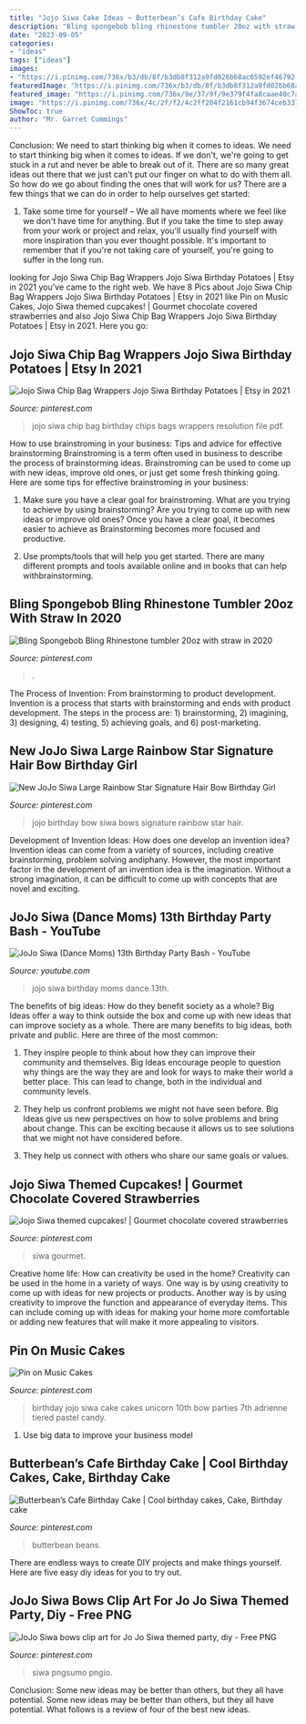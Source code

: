 ```yaml
---
title: "Jojo Siwa Cake Ideas ~ Butterbean’s Cafe Birthday Cake"
description: "Bling spongebob bling rhinestone tumbler 20oz with straw in 2020"
date: "2023-09-05"
categories:
- "ideas"
tags: ["ideas"]
images:
- "https://i.pinimg.com/736x/b3/db/8f/b3db8f312a9fd026b68ac6592ef46792.jpg"
featuredImage: "https://i.pinimg.com/736x/b3/db/8f/b3db8f312a9fd026b68ac6592ef46792.jpg"
featured_image: "https://i.pinimg.com/736x/9e/37/9f/9e379f4fa8caae40c7a9743136312b50.jpg"
image: "https://i.pinimg.com/736x/4c/2f/f2/4c2ff204f2161cb94f3674ceb33764fb.jpg"
ShowToc: true
author: "Mr. Garret Cummings"
---
```



Conclusion: We need to start thinking big when it comes to ideas.
We need to start thinking big when it comes to ideas. If we don't, we're going to get stuck in a rut and never be able to break out of it. There are so many great ideas out there that we just can't put our finger on what to do with them all. So how do we go about finding the ones that will work for us? There are a few things that we can do in order to help ourselves get started: 
1) Take some time for yourself – We all have moments where we feel like we don't have time for anything. But if you take the time to step away from your work or project and relax, you'll usually find yourself with more inspiration than you ever thought possible. It's important to remember that if you're not taking care of yourself, you're going to suffer in the long run.

	

		
looking for Jojo Siwa Chip Bag Wrappers Jojo Siwa Birthday Potatoes | Etsy in 2021 you've came to the right web. We have 8 Pics about Jojo Siwa Chip Bag Wrappers Jojo Siwa Birthday Potatoes | Etsy in 2021 like Pin on Music Cakes, Jojo Siwa themed cupcakes! | Gourmet chocolate covered strawberries and also Jojo Siwa Chip Bag Wrappers Jojo Siwa Birthday Potatoes | Etsy in 2021. Here you go:
		
    
## Jojo Siwa Chip Bag Wrappers Jojo Siwa Birthday Potatoes | Etsy In 2021

<img loading=lazy src="https://i.pinimg.com/736x/e2/00/75/e20075ae1fb799898081c5d712b0772a.jpg" onerror="this.onerror=null;this.src='https://tse1.mm.bing.net/th?id=OIP.lBkJW1aSi4TNL8sKaCSJPwHaFt&amp;pid=15.1';" alt="Jojo Siwa Chip Bag Wrappers Jojo Siwa Birthday Potatoes | Etsy in 2021">

_Source: pinterest.com_

>jojo siwa chip bag birthday chips bags wrappers resolution file pdf. 

	

How to use brainstroming in your business: Tips and advice for effective brainstorming
Brainstroming is a term often used in business to describe the process of brainstorming ideas. Brainstroming can be used to come up with new ideas, improve old ones, or just get some fresh thinking going. Here are some tips for effective brainstroming in your business: 
1. Make sure you have a clear goal for brainstroming. What are you trying to achieve by using brainstorming? Are you trying to come up with new ideas or improve old ones? Once you have a clear goal, it becomes easier to achieve as Brainstorming becomes more focused and productive. 

2. Use prompts/tools that will help you get started. There are many different prompts and tools available online and in books that can help withbrainstorming.

    
## Bling Spongebob Bling Rhinestone Tumbler 20oz With Straw In 2020

<img loading=lazy src="https://i.pinimg.com/736x/b3/db/8f/b3db8f312a9fd026b68ac6592ef46792.jpg" onerror="this.onerror=null;this.src='https://tse3.mm.bing.net/th?id=OIP.vHkUMYolQIanL9EO-LzqKQHaJ4&amp;pid=15.1';" alt="Bling Spongebob Bling Rhinestone tumbler 20oz with straw in 2020">

_Source: pinterest.com_

>. 

	

The Process of Invention: From brainstorming to product development.
Invention is a process that starts with brainstorming and ends with product development. The steps in the process are: 1) brainstorming, 2) imagining, 3) designing, 4) testing, 5) achieving goals, and 6) post-marketing.

    
## New JoJo Siwa Large Rainbow Star Signature Hair Bow Birthday Girl

<img loading=lazy src="https://i.pinimg.com/736x/04/0d/1b/040d1b46d5789912effcce334d9add6a.jpg" onerror="this.onerror=null;this.src='https://tse3.mm.bing.net/th?id=OIP.EEU80-RqcbTL8mICO8YP7AHaI2&amp;pid=15.1';" alt="New JoJo Siwa Large Rainbow Star Signature Hair Bow Birthday Girl">

_Source: pinterest.com_

>jojo birthday bow siwa bows signature rainbow star hair. 

	

Development of Invention Ideas: How does one develop an invention idea?
Invention ideas can come from a variety of sources, including creative brainstorming, problem solving andiphany. However, the most important factor in the development of an invention idea is the imagination. Without a strong imagination, it can be difficult to come up with concepts that are novel and exciting.

    
## JoJo Siwa (Dance Moms) 13th Birthday Party Bash - YouTube

<img loading=lazy src="https://i.ytimg.com/vi/kdOdPcJZ_ek/maxresdefault.jpg" onerror="this.onerror=null;this.src='https://tse4.mm.bing.net/th?id=OIP.uth5jzSBHjQ2ykwYHvMsQAHaEK&amp;pid=15.1';" alt="JoJo Siwa (Dance Moms) 13th Birthday Party Bash - YouTube">

_Source: youtube.com_

>jojo siwa birthday moms dance 13th. 

	

The benefits of big ideas: How do they benefit society as a whole?
Big Ideas offer a way to think outside the box and come up with new ideas that can improve society as a whole. There are many benefits to big ideas, both private and public. Here are three of the most common: 
1) They inspire people to think about how they can improve their community and themselves. Big Ideas encourage people to question why things are the way they are and look for ways to make their world a better place. This can lead to change, both in the individual and community levels.

2) They help us confront problems we might not have seen before. Big Ideas give us new perspectives on how to solve problems and bring about change. This can be exciting because it allows us to see solutions that we might not have considered before.

3) They help us connect with others who share our same goals or values.

    
## Jojo Siwa Themed Cupcakes! | Gourmet Chocolate Covered Strawberries

<img loading=lazy src="https://i.pinimg.com/736x/9e/37/9f/9e379f4fa8caae40c7a9743136312b50.jpg" onerror="this.onerror=null;this.src='https://tse4.mm.bing.net/th?id=OIP.TdkrAiGHULW-HXrmdjGtpgHaJ3&amp;pid=15.1';" alt="Jojo Siwa themed cupcakes! | Gourmet chocolate covered strawberries">

_Source: pinterest.com_

>siwa gourmet. 

	

Creative home life: How can creativity be used in the home?
Creativity can be used in the home in a variety of ways. One way is by using creativity to come up with ideas for new projects or products. Another way is by using creativity to improve the function and appearance of everyday items. This can include coming up with ideas for making your home more comfortable or adding new features that will make it more appealing to visitors.

    
## Pin On Music Cakes

<img loading=lazy src="https://i.pinimg.com/736x/98/d6/c1/98d6c1fdc5af64b9b5b415bb9ed3aa60.jpg" onerror="this.onerror=null;this.src='https://tse4.mm.bing.net/th?id=OIP.x8xJgtE5fpaw-QSksxuj0wHaK7&amp;pid=15.1';" alt="Pin on Music Cakes">

_Source: pinterest.com_

>birthday jojo siwa cake cakes unicorn 10th bow parties 7th adrienne tiered pastel candy. 

	

1. Use big data to improve your business model

    
## Butterbean’s Cafe Birthday Cake | Cool Birthday Cakes, Cake, Birthday Cake

<img loading=lazy src="https://i.pinimg.com/736x/ae/3e/0a/ae3e0a288cb16f494bedd452c94d58de.jpg" onerror="this.onerror=null;this.src='https://tse4.mm.bing.net/th?id=OIP.FWkSjM1nl9f5KPtmgYXd-AHaJ3&amp;pid=15.1';" alt="Butterbean’s Cafe Birthday Cake | Cool birthday cakes, Cake, Birthday cake">

_Source: pinterest.com_

>butterbean beans. 

	

There are endless ways to create DIY projects and make things yourself. Here are five easy diy ideas for you to try out.

    
## JoJo Siwa Bows Clip Art For Jo Jo Siwa Themed Party, Diy - Free PNG

<img loading=lazy src="https://i.pinimg.com/736x/4c/2f/f2/4c2ff204f2161cb94f3674ceb33764fb.jpg" onerror="this.onerror=null;this.src='https://tse3.mm.bing.net/th?id=OIP.oJ9lu-UlOW0brcu9gIADFAHaKr&amp;pid=15.1';" alt="JoJo Siwa bows clip art for Jo Jo Siwa themed party, diy - Free PNG">

_Source: pinterest.com_

>siwa pngsumo pngio. 

	

Conclusion: Some new ideas may be better than others, but they all have potential.
Some new ideas may be better than others, but they all have potential. What follows is a review of four of the best new ideas.

